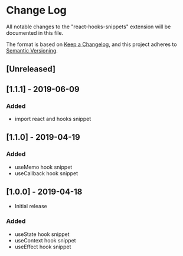 # Change Log

All notable changes to the "react-hooks-snippets" extension will be documented in this file.

The format is based on [Keep a Changelog](https://keepachangelog.com/en/1.0.0/),
and this project adheres to [Semantic Versioning](https://semver.org/spec/v2.0.0.html).

## [Unreleased]

## [1.1.1] - 2019-06-09

### Added
- import react and hooks snippet

## [1.1.0] - 2019-04-19

### Added
- useMemo hook snippet
- useCallback hook snippet

## [1.0.0] -  2019-04-18

- Initial release

### Added
- useState hook snippet
- useContext hook snippet
- useEffect hook snippet